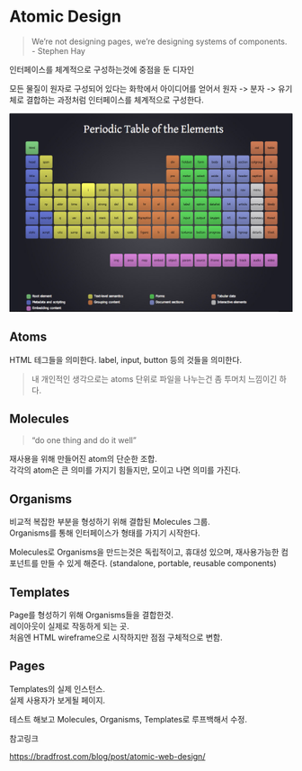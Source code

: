 # Atomic Design

> We’re not designing pages, we’re designing systems of components. <br> - Stephen Hay

인터페이스를 체계적으로 구성하는것에 중점을 둔 디자인

모든 물질이 원자로 구성되어 있다는 화학에서 아이디어를 얻어서 원자 -> 분자 -> 유기체로 결합하는 과정처럼 인터페이스를 체계적으로 구성한다. 

![img1](./PeriodicTableOftheElements.png)

## Atoms

HTML 테그들을 의미한다. label, input, button 등의 것들을 의미한다.

> 내 개인적인 생각으로는 atoms 단위로 파일을 나누는건 좀 투머치 느낌이긴 하다. 

## Molecules

> “do one thing and do it well” 

재사용을 위해 만들어진 atom의 단순한 조합. <br>
각각의 atom은 큰 의미를 가지기 힘들지만, 모이고 나면 의미를 가진다.

## Organisms

비교적 복잡한 부분을 형성하기 위해 결합된 Molecules 그룹. <br>
Organisms를 통해 인터페이스가 형태를 가지기 시작한다.

Molecules로 Organisms을 만드는것은 독립적이고, 휴대성 있으며, 재사용가능한 컴포넌트를 만들 수 있게 해준다. (standalone, portable, reusable components)

## Templates

Page를 형성하기 위해 Organisms들을 결합한것. <br>
레이아웃이 실제로 작동하게 되는 곳.<br>
처음엔 HTML wireframe으로 시작하지만 점점 구체적으로 변함.

## Pages

Templates의 실제 인스턴스.<br>
실제 사용자가 보게될 페이지.

테스트 해보고 Molecules, Organisms, Templates로 루프백해서 수정.





참고링크

https://bradfrost.com/blog/post/atomic-web-design/
